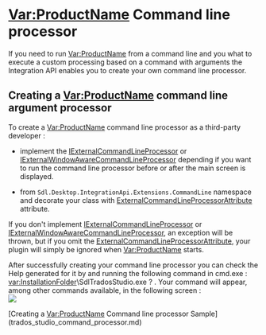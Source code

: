 <Var:ProductName> Command line processor 
====
If you need to run <Var:ProductName> from a command line and you what to execute a custom processing based on a command with arguments the Integration API enables you to create your own command line processor. 

Creating a <Var:ProductName> command line argument processor
---

To create a <Var:ProductName> command line processor as a third-party developer :

* implement the [IExternalCommandLineProcessor](../../api/integration/Sdl.Desktop.IntegrationApi.Extensions.CommandLine.IExternalCommandLineProcessor.yml) or [IExternalWindowAwareCommandLineProcessor](../../api/integration/Sdl.Desktop.IntegrationApi.Extensions.CommandLine.IExternalWindowAwareCommandLineProcessor.yml) depending if you want to run the command line processor before or after the main screen is displayed. 

* from `Sdl.Desktop.IntegrationApi.Extensions.CommandLine` namespace and decorate your class with [ExternalCommandLineProcessorAttribute](../../api/integration/Sdl.Desktop.IntegrationApi.Extensions.CommandLine.ExternalCommandLineProcessorAttribute.yml) attribute. 

If you don't implement [IExternalCommandLineProcessor](../../api/integration/Sdl.Desktop.IntegrationApi.Extensions.CommandLine.IExternalCommandLineProcessor.yml) or [IExternalWindowAwareCommandLineProcessor](../../api/integration/Sdl.Desktop.IntegrationApi.Extensions.CommandLine.IExternalWindowAwareCommandLineProcessor.yml),  an exception will be thrown, but if you omit the [ExternalCommandLineProcessorAttribute](../../api/integration/Sdl.Desktop.IntegrationApi.Extensions.CommandLine.ExternalCommandLineProcessorAttribute.yml), your plugin will simply be ignored when <Var:ProductName> starts.

After successfully creating your command line processor you can check the Help generated for it by and running the following command in cmd.exe : <var:InstallationFolder>\SdlTradosStudio.exe ? . Your command will appear, among other commands available, in the following screen :
<img style="display:block; " src="images/cmdHelpWindow.jpg"/>

[Creating a <Var:ProductName> Command line processor Sample]
(trados_studio_command_processor.md)
